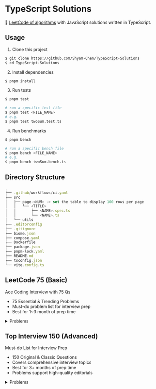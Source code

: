# TypeScript Solutions

🐳 [LeetCode of algorithms](https://leetcode.com/problemset/algorithms/) with JavaScript solutions written in TypeScript.

## Usage

1. Clone this project

```sh
$ git clone https://github.com/Shyam-Chen/TypeScript-Solutions
$ cd TypeScript-Solutions
```

2. Install dependencies

```sh
$ pnpm install
```

3. Run tests

```sh
$ pnpm test

# run a specific test file
$ pnpm test <FILE_NAME>
# e.g.
$ pnpm test twoSum.test.ts
```

4. Run benchmarks

```sh
$ pnpm bench

# run a specific bench file
$ pnpm bench <FILE_NAME>
# e.g.
$ pnpm bench twoSum.bench.ts
```

## Directory Structure

```ts
.
├── .github/workflows/ci.yaml
├── src
│   ├── page-<NUM> -> set the table to display 100 rows per page
│   │   └── <TITLE>
│   │       ├── <NAME>.spec.ts
│   │       └── <NAME>.ts
│   └── utils
├── .editorconfig
├── .gitignore
├── biome.json
├── compose.yaml
├── Dockerfile
├── package.json
├── pnpm-lock.yaml
├── README.md
├── tsconfig.json
└── vite.config.ts
```

## LeetCode 75 (Basic)

Ace Coding Interview with 75 Qs

- 75 Essential & Trending Problems
- Must-do problem list for interview prep
- Best for 1~3 month of prep time

<details>
  <summary>Problems</summary>

| Array / String                                 |                  |        |
| ---------------------------------------------- | ---------------- | ------ |
| 1768. Merge Strings Alternately                | [Solution][1768] | Easy   |
| 1071. Greatest Common Divisor of Strings       | [Solution][1071] | Easy   |
| 1431. Kids With the Greatest Number of Candies | [Solution][1431] | Easy   |
| 605. Can Place Flowers                         | [Solution][605]  | Easy   |
| 345. Reverse Vowels of a String                | [Solution][345]  | Easy   |
| 151. Reverse Words in a String                 | [Solution][151]  | Medium |
| 238. Product of Array Except Self              | [Solution][238]  | Medium |
| 334. Increasing Triplet Subsequence            | [Solution][334]  | Medium |
| 443. String Compression                        | [Solution][443]  | Medium |

[1768]: ./src/page-17/1768.%20Merge%20Strings%20Alternately/mergeAlternately.ts
[1071]: ./src/page-11/1071.%20Greatest%20Common%20Divisor%20of%20Strings/gcdOfStrings.ts
[1431]: ./src/page-14/1431.%20Kids%20With%20the%20Greatest%20Number%20of%20Candies/kidsWithCandies.ts
[605]: ./src/page-6/605.%20Can%20Place%20Flowers/canPlaceFlowers.ts
[345]: ./src/page-4/345.%20Reverse%20Vowels%20of%20a%20String/reverseVowels.ts
[151]: ./src/page-2/151.%20Reverse%20Words%20in%20a%20String/reverseWords.ts
[238]: ./src/page-3/238.%20Product%20of%20Array%20Except%20Self/productExceptSelf.ts
[334]: ./src/page-4/334.%20Increasing%20Triplet%20Subsequence/increasingTriplet.ts
[443]: ./src/page-5/443.%20String%20Compression/compress.ts

| Two Pointers                    |                  |        |
| ------------------------------- | ---------------- | ------ |
| 283. Move Zeroes                | [Solution][283]  | Easy   |
| 392. Is Subsequence             | [Solution][392]  | Easy   |
| 11. Container With Most Water   | [Solution][11]   | Medium |
| 1679. Max Number of K-Sum Pairs | [Solution][1679] | Medium |

[283]: ./src/page-3/283.%20Move%20Zeroes/moveZeroes.ts
[392]: ./src/page-4/392.%20Is%20Subsequence/isSubsequence.ts
[11]: ./src/page-1/11.%20Container%20With%20Most%20Water/maxArea.ts
[1679]: ./src/page-16/1679.%20Max%20Number%20of%20K-Sum%20Pairs/maxOperations.ts

| Sliding Window                                                |                  |        |
| ------------------------------------------------------------- | ---------------- | ------ |
| 643. Maximum Average Subarray I                               | [Solution][643]  | Easy   |
| 1456. Maximum Number of Vowels in a Substring of Given Length | [Solution][1456] | Medium |
| 1004. Max Consecutive Ones III                                | [Solution][1004] | Medium |
| 1493. Longest Subarray of 1's After Deleting One Element      | [Solution][1493] | Medium |

[643]: ./src/page-6/643.%20Maximum%20Average%20Subarray%20I/findMaxAverage.ts
[1456]: ./src/page-14/1456.%20Maximum%20Number%20of%20Vowels%20in%20a%20Substring%20of%20Given%20Length/maxVowels.ts
[1004]: ./src/page-10/1004.%20Max%20Consecutive%20Ones%20III/longestOnes.ts
[1493]: ./src/page-14/1493.%20Longest%20Subarray%20of%201's%20After%20Deleting%20One%20Element/longestSubarray.ts

| Prefix Sum                      |                  |      |
| ------------------------------- | ---------------- | ---- |
| 1732. Find the Highest Altitude | [Solution][1732] | Easy |
| 724. Find Pivot Index           | [Solution][724]  | Easy |

[1732]: ./src/page-16/1732.%20Find%20the%20Highest%20Altitude/largestAltitude.ts
[724]: ./src/page-7/724.%20Find%20Pivot%20Index/pivotIndex.ts

| Hash Map / Set                           |                  |        |
| ---------------------------------------- | ---------------- | ------ |
| 2215. Find the Difference of Two Arrays  | [Solution][2215] | Easy   |
| 1207. Unique Number of Occurrences       | [Solution][1207] | Easy   |
| 1657. Determine if Two Strings Are Close | [Solution][1657] | Medium |
| 2352. Equal Row and Column Pairs         | [Solution][2352] | Medium |

[2215]: ./src/page-21/2215.%20Find%20the%20Difference%20of%20Two%20Arrays/findDifference.ts
[1207]: ./src/page-12/1207.%20Unique%20Number%20of%20Occurrences/uniqueOccurrences.ts
[1657]: ./src/page-16/1657.%20Determine%20if%20Two%20Strings%20Are%20Close/closeStrings.ts
[2352]: ./src/page-22/2352.%20Equal%20Row%20and%20Column%20Pairs/equalPairs.ts

| Stack                              |                  |        |
| ---------------------------------- | ---------------- | ------ |
| 2390. Removing Stars From a String | [Solution][2390] | Medium |
| 735. Asteroid Collision            | [Solution][735]  | Medium |
| 394. Decode String                 | [Solution][394]  | Medium |

[2390]: ./src/page-22/2390.%20Removing%20Stars%20From%20a%20String/removeStars.ts
[735]: ./src/page-7/735.%20Asteroid%20Collision/asteroidCollision.ts
[394]: ./src/page-4/394.%20Decode%20String/decodeString.ts

| Queue                       |                 |        |
| --------------------------- | --------------- | ------ |
| 933. Number of Recent Calls | [Solution][933] | Easy   |
| 649. Dota2 Senate           | [Solution][649] | Medium |

[933]: ./src/page-9/933.%20Number%20of%20Recent%20Calls/RecentCounter.ts
[649]: ./src/page-6/649.%20Dota2%20Senate/predictPartyVictory.ts

| Linked List                                   |                 |        |
| --------------------------------------------- | --------------- | ------ |
| 2095. Delete the Middle Node of a Linked List | Solution        | Medium |
| 328. Odd Even Linked List                     | Solution        | Medium |
| 206. Reverse Linked List                      | [Solution][206] | Easy   |
| 2130. Maximum Twin Sum of a Linked List       | Solution        | Medium |

[206]: ./src/page-2/206.%20Reverse%20Linked%20List/reverseList.ts

| Binary Tree - DFS                            |                 |        |
| -------------------------------------------- | --------------- | ------ |
| 104. Maximum Depth of Binary Tree            | [Solution][104] | Easy   |
| 872. Leaf-Similar Trees                      | Solution        | Easy   |
| 1448. Count Good Nodes in Binary Tree        | Solution        | Medium |
| 437. Path Sum III                            | Solution        | Medium |
| 1372. Longest ZigZag Path in a Binary Tree   | Solution        | Medium |
| 236. Lowest Common Ancestor of a Binary Tree | Solution        | Medium |

[104]: ./src/page-2/104.%20Maximum%20Depth%20of%20Binary%20Tree/maxDepth.ts

| Binary Tree - BFS                        |          |        |
| ---------------------------------------- | -------- | ------ |
| 199. Binary Tree Right Side View         | Solution | Medium |
| 1161. Maximum Level Sum of a Binary Tree | Solution | Medium |

| Binary Search Tree                  |          |        |
| ----------------------------------- | -------- | ------ |
| 700. Search in a Binary Search Tree | Solution | Easy   |
| 450. Delete Node in a BST           | Solution | Medium |

| Graphs - DFS                                                 |          |        |
| ------------------------------------------------------------ | -------- | ------ |
| 841. Keys and Rooms                                          | Solution | Medium |
| 547. Number of Provinces                                     | Solution | Medium |
| 1466. Reorder Routes to Make All Paths Lead to the City Zero | Solution | Medium |
| 399. Evaluate Division                                       | Solution | Medium |

| Graphs - BFS                             |          |        |
| ---------------------------------------- | -------- | ------ |
| 1926. Nearest Exit from Entrance in Maze | Solution | Medium |
| 994. Rotting Oranges                     | Solution | Medium |

| Heap / Priority Queue                 |          |        |
| ------------------------------------- | -------- | ------ |
| 215. Kth Largest Element in an Array  | Solution | Medium |
| 2336. Smallest Number in Infinite Set | Solution | Medium |
| 2542. Maximum Subsequence Score       | Solution | Medium |
| 2462. Total Cost to Hire K Workers    | Solution | Medium |

| Binary Search                                |          |        |
| -------------------------------------------- | -------- | ------ |
| 374. Guess Number Higher or Lower            | Solution | Easy   |
| 2300. Successful Pairs of Spells and Potions | Solution | Medium |
| 162. Find Peak Element                       | Solution | Medium |
| 875. Koko Eating Bananas                     | Solution | Medium |

| Backtracking                              |          |        |
| ----------------------------------------- | -------- | ------ |
| 17. Letter Combinations of a Phone Number | Solution | Medium |
| 216. Combination Sum III                  | Solution | Medium |

| DP - 1D                        |          |        |
| ------------------------------ | -------- | ------ |
| 1137. N-th Tribonacci Number   | Solution | Easy   |
| 746. Min Cost Climbing Stairs  | Solution | Easy   |
| 198. House Robber              | Solution | Medium |
| 790. Domino and Tromino Tiling | Solution | Medium |

| DP - Multidimensional                                     |          |        |
| --------------------------------------------------------- | -------- | ------ |
| 62. Unique Paths                                          | Solution | Medium |
| 1143. Longest Common Subsequence                          | Solution | Medium |
| 714. Best Time to Buy and Sell Stock with Transaction Fee | Solution | Medium |
| 72. Edit Distance                                         | Solution | Medium |

| Bit Manipulation                              |                 |        |
| --------------------------------------------- | --------------- | ------ |
| 338. Counting Bits                            | [Solution][338] | Easy   |
| 136. Single Number                            | [Solution][136] | Easy   |
| 1318. Minimum Flips to Make a OR b Equal to c | Solution        | Medium |

[338]: ./src/page-4/338.%20Counting%20Bits/countBits.ts
[136]: ./src/page-2/136.%20Single%20Number/singleNumber.ts

| Trie                              |          |        |
| --------------------------------- | -------- | ------ |
| 208. Implement Trie (Prefix Tree) | Solution | Medium |
| 1268. Search Suggestions System   | Solution | Medium |

| Intervals                                       |          |        |
| ----------------------------------------------- | -------- | ------ |
| 435. Non-overlapping Intervals                  | Solution | Medium |
| 452. Minimum Number of Arrows to Burst Balloons | Solution | Medium |

| Monotonic Stack         |          |        |
| ----------------------- | -------- | ------ |
| 739. Daily Temperatures | Solution | Medium |
| 901. Online Stock Span  | Solution | Medium |

</details>

## Top Interview 150 (Advanced)

Must-do List for Interview Prep

- 150 Original & Classic Questions
- Covers comprehensive interview topics
- Best for 3+ months of prep time
- Problems support high-quality editorials

<details>
  <summary>Problems</summary>

| Array / String                                         |                 |        |
| ------------------------------------------------------ | --------------- | ------ |
| 88. Merge Sorted Array                                 | [Solution][88]  | Easy   |
| 27. Remove Element                                     | [Solution][27]  | Easy   |
| 26. Remove Duplicates from Sorted Array                | [Solution][26]  | Easy   |
| 80. Remove Duplicates from Sorted Array II             | Solution        | Medium |
| 169. Majority Element                                  | Solution        | Easy   |
| 189. Rotate Array                                      | [Solution][189] | Medium |
| 121. Best Time to Buy and Sell Stock                   | Solution        | Easy   |
| 122. Best Time to Buy and Sell Stock II                | Solution        | Medium |
| 55. Jump Game                                          | Solution        | Medium |
| 45. Jump Game II                                       | Solution        | Medium |
| 274. H-Index                                           | Solution        | Medium |
| 380. Insert Delete GetRandom O(1)                      | Solution        | Medium |
| 238. Product of Array Except Self                      | Solution        | Medium |
| 134. Gas Station                                       | Solution        | Medium |
| 135. Candy                                             | Solution        | Hard   |
| 42. Trapping Rain Water                                | Solution        | Hard   |
| 13. Roman to Integer                                   | [Solution][13]  | Easy   |
| 12. Integer to Roman                                   | Solution        | Medium |
| 58. Length of Last Word                                | [Solution][58]  | Easy   |
| 14. Longest Common Prefix                              | [Solution][14]  | Easy   |
| 151. Reverse Words in a String                         | Solution        | Medium |
| 6. Zigzag Conversion                                   | [Solution][6]   | Medium |
| 28. Find the Index of the First Occurrence in a String | [Solution][28]  | Easy   |
| 68. Text Justification                                 | [Solution][68]  | Hard   |

[88]: ./src/page-1//88.%20Merge%20Sorted%20Array/merge.ts
[27]: ./src/page-1/27.%20Remove%20Element/removeElement.ts
[26]: ./src/page-1/26.%20Remove%20Duplicates%20from%20Sorted%20Array/removeDuplicates.ts
[189]: ./src/page-2/189.%20Rotate%20Array/rotate.ts
[13]: ./src/page-1/13.%20Roman%20to%20Integer/romanToInt.ts
[58]: ./src/page-1/58.%20Length%20of%20Last%20Word/lengthOfLastWord.ts
[14]: ./src/page-1/14.%20Longest%20Common%20Prefix/longestCommonPrefix.ts
[6]: ./src/page-1/6.%20Zigzag%20Conversion/convert.ts
[28]: ./src/page-1/28.%20Find%20the%20Index%20of%20the%20First%20Occurrence%20in%20a%20String/strStr.ts
[68]: ./src/page-1/68.%20Text%20Justification/fullJustify.ts

| Two Pointers                            |          |        |
| --------------------------------------- | -------- | ------ |
| 125. Valid Palindrome                   | Solution | Easy   |
| 392. Is Subsequence                     | Solution | Easy   |
| 167. Two Sum II - Input Array Is Sorted | Solution | Medium |
| 11. Container With Most Water           | Solution | Medium |
| 15. 3Sum                                | Solution | Medium |

| Sliding Window                                    |               |        |
| ------------------------------------------------- | ------------- | ------ |
| 209. Minimum Size Subarray Sum                    | Solution      | Medium |
| 3. Longest Substring Without Repeating Characters | [Solution][3] | Medium |
| 30. Substring with Concatenation of All Words     | Solution      | Hard   |
| 76. Minimum Window Substring                      | Solution      | Hard   |

[3]: ./src/page-1/3.%20Longest%20Substring%20Without%20Repeating%20Characters/lengthOfLongestSubstring.ts

| Matrix                |          |        |
| --------------------- | -------- | ------ |
| 36. Valid Sudoku      | Solution | Medium |
| 54. Spiral Matrix     | Solution | Medium |
| 48. Rotate Image      | Solution | Medium |
| 73. Set Matrix Zeroes | Solution | Medium |
| 289. Game of Life     | Solution | Medium |

| Hashmap                           |               |        |
| --------------------------------- | ------------- | ------ |
| 383. Ransom Note                  | Solution      | Easy   |
| 205. Isomorphic Strings           | Solution      | Easy   |
| 290. Word Pattern                 | Solution      | Easy   |
| 242. Valid Anagram                | Solution      | Easy   |
| 49. Group Anagrams                | Solution      | Medium |
| 1. Two Sum                        | [Solution][1] | Easy   |
| 202. Happy Number                 | Solution      | Easy   |
| 219. Contains Duplicate II        | Solution      | Easy   |
| 128. Longest Consecutive Sequence | Solution      | Medium |

[1]: ./src/page-1/1.%20Two%20Sum/twoSum.ts

| Intervals                                       |          |        |
| ----------------------------------------------- | -------- | ------ |
| 228. Summary Ranges                             | Solution | Easy   |
| 56. Merge Intervals                             | Solution | Medium |
| 57. Insert Interval                             | Solution | Medium |
| 452. Minimum Number of Arrows to Burst Balloons | Solution | Medium |

| Stack                                 |                 |        |
| ------------------------------------- | --------------- | ------ |
| 20. Valid Parentheses                 | [Solution][20]  | Easy   |
| 71. Simplify Path                     | Solution        | Medium |
| 155. Min Stack                        | [Solution][155] | Medium |
| 150. Evaluate Reverse Polish Notation | Solution        | Medium |
| 224. Basic Calculator                 | Solution        | Hard   |

[20]: ./src/page-1/20.%20Valid%20Parentheses/isValid.ts
[155]: ./src/page-2/155.%20Min%20Stack/MinStack.ts

| Linked List                               |                 |        |
| ----------------------------------------- | --------------- | ------ |
| 141. Linked List Cycle                    | [Solution][141] | Easy   |
| 2. Add Two Numbers                        | [Solution][2]   | Medium |
| 21. Merge Two Sorted Lists                | [Solution][21]  | Easy   |
| 138. Copy List with Random Pointer        | Solution        | Medium |
| 92. Reverse Linked List II                | Solution        | Medium |
| 25. Reverse Nodes in k-Group              | Solution        | Hard   |
| 19. Remove Nth Node From End of List      | Solution        | Medium |
| 82. Remove Duplicates from Sorted List II | Solution        | Medium |
| 61. Rotate List                           | Solution        | Medium |
| 86. Partition List                        | Solution        | Medium |
| 146. LRU Cache                            | Solution        | Medium |

[141]: ./src/page-2/141.%20Linked%20List%20Cycle/hasCycle.ts
[2]: ./src/page-1/2.%20Add%20Two%20Numbers/addTwoNumbers.ts
[21]: ./src/page-1/21.%20Merge%20Two%20Sorted%20Lists/mergeTwoLists.ts

| Binary Tree General                                             |                 |        |
| --------------------------------------------------------------- | --------------- | ------ |
| 104. Maximum Depth of Binary Tree                               | [Solution][104] | Easy   |
| 100. Same Tree                                                  | [Solution][100] | Easy   |
| 226. Invert Binary Tree                                         | Solution        | Easy   |
| 101. Symmetric Tree                                             | [Solution][101] | Easy   |
| 105. Construct Binary Tree from Preorder and Inorder Traversal  | Solution        | Medium |
| 106. Construct Binary Tree from Inorder and Postorder Traversal | Solution        | Medium |
| 117. Populating Next Right Pointers in Each Node II             | Solution        | Medium |
| 114. Flatten Binary Tree to Linked List                         | Solution        | Medium |
| 112. Path Sum                                                   | [Solution][112] | Easy   |
| 129. Sum Root to Leaf Numbers                                   | Solution        | Medium |
| 124. Binary Tree Maximum Path Sum                               | Solution        | Hard   |
| 173. Binary Search Tree Iterator                                | Solution        | Medium |
| 222. Count Complete Tree Nodes                                  | Solution        | Easy   |
| 236. Lowest Common Ancestor of a Binary Tree                    | Solution        | Medium |

[104]: ./src/page-2/104.%20Maximum%20Depth%20of%20Binary%20Tree/maxDepth.ts
[100]: ./src/page-1/100.%20Same%20Tree/isSameTree.ts
[101]: ./src/page-2/101.%20Symmetric%20Tree/isSymmetric.ts
[112]: ./src/page-2/112.%20Path%20Sum/hasPathSum.ts

| Binary Tree BFS                               |          |        |
| --------------------------------------------- | -------- | ------ |
| 199. Binary Tree Right Side View              | Solution | Medium |
| 637. Average of Levels in Binary Tree         | Solution | Easy   |
| 102. Binary Tree Level Order Traversal        | Solution | Medium |
| 103. Binary Tree Zigzag Level Order Traversal | Solution | Medium |

| Binary Search Tree                      |          |        |
| --------------------------------------- | -------- | ------ |
| 530. Minimum Absolute Difference in BST | Solution | Easy   |
| 230. Kth Smallest Element in a BST      | Solution | Medium |
| 98. Validate Binary Search Tree         | Solution | Medium |

| Graph General           |          |        |
| ----------------------- | -------- | ------ |
| 200. Number of Islands  | Solution | Medium |
| 130. Surrounded Regions | Solution | Medium |
| 133. Clone Graph        | Solution | Medium |
| 399. Evaluate Division  | Solution | Medium |
| 207. Course Schedule    | Solution | Medium |
| 210. Course Schedule II | Solution | Medium |

| Graph BFS                     |          |        |
| ----------------------------- | -------- | ------ |
| 909. Snakes and Ladders       | Solution | Medium |
| 433. Minimum Genetic Mutation | Solution | Medium |
| 127. Word Ladder              | Solution | Hard   |

| Trie                                            |          |        |
| ----------------------------------------------- | -------- | ------ |
| 208. Implement Trie (Prefix Tree)               | Solution | Medium |
| 211. Design Add and Search Words Data Structure | Solution | Medium |
| 212. Word Search II                             | Solution | Hard   |

| Backtracking                              |          |        |
| ----------------------------------------- | -------- | ------ |
| 17. Letter Combinations of a Phone Number | Solution | Medium |
| 77. Combinations                          | Solution | Medium |
| 46. Permutations                          | Solution | Medium |
| 39. Combination Sum                       | Solution | Medium |
| 52. N-Queens II                           | Solution | Hard   |
| 22. Generate Parentheses                  | Solution | Medium |
| 79. Word Search                           | Solution | Medium |

| Divide & Conquer                                |                 |        |
| ----------------------------------------------- | --------------- | ------ |
| 108. Convert Sorted Array to Binary Search Tree | [Solution][108] | Easy   |
| 148. Sort List                                  | Solution        | Medium |
| 427. Construct Quad Tree                        | Solution        | Medium |
| 23. Merge k Sorted Lists                        | Solution        | Hard   |

[108]: ./src/page-2/108.%20Convert%20Sorted%20Array%20to%20Binary%20Search%20Tree/sortedArrayToBST.ts

| Kadane's Algorithm                 |                |        |
| ---------------------------------- | -------------- | ------ |
| 53. Maximum Subarray               | [Solution][53] | Medium |
| 918. Maximum Sum Circular Subarray | Solution       | Medium |

[53]: ./src/page-1/53.%20Maximum%20Subarray/maxSubArray.ts

| Binary Search                                               |                |        |
| ----------------------------------------------------------- | -------------- | ------ |
| 35. Search Insert Position                                  | [Solution][35] | Easy   |
| 74. Search a 2D Matrix                                      | Solution       | Medium |
| 162. Find Peak Element                                      | Solution       | Medium |
| 33. Search in Rotated Sorted Array                          | Solution       | Medium |
| 34. Find First and Last Position of Element in Sorted Array | [Solution][34] | Medium |
| 153. Find Minimum in Rotated Sorted Array                   | Solution       | Medium |
| 4. Median of Two Sorted Arrays                              | [Solution][4]  | Hard   |

[35]: ./src/page-1/35.%20Search%20Insert%20Position/searchInsert.ts
[34]: ./src/page-1/34.%20Find%20First%20and%20Last%20Position%20of%20Element%20in%20Sorted%20Array/searchRange.ts
[4]: ./src/page-1/4.%20Median%20of%20Two%20Sorted%20Arrays/findMedianSortedArrays.ts

| Heap                                 |          |        |
| ------------------------------------ | -------- | ------ |
| 215. Kth Largest Element in an Array | Solution | Medium |
| 502. IPO                             | Solution | Hard   |
| 373. Find K Pairs with Smallest Sums | Solution | Medium |
| 295. Find Median from Data Stream    | Solution | Hard   |

| Bit Manipulation                  |                 |        |
| --------------------------------- | --------------- | ------ |
| 67. Add Binary                    | [Solution][67]  | Easy   |
| 190. Reverse Bits                 | [Solution][190] | Easy   |
| 191. Number of 1 Bits             | [Solution][191] | Easy   |
| 136. Single Number                | [Solution][136] | Easy   |
| 137. Single Number II             | Solution        | Medium |
| 201. Bitwise AND of Numbers Range | Solution        | Medium |

[67]: ./src/page-1/67.%20Add%20Binary/addBinary.ts
[190]: ./src/page-2/190.%20Reverse%20Bits/reverseBits.ts
[191]: ./src/page-2/191.%20Number%20of%201%20Bits/hammingWeight.ts
[136]: ./src/page-2/136.%20Single%20Number/singleNumber.ts

| Math                           |                |        |
| ------------------------------ | -------------- | ------ |
| 9. Palindrome Number           | [Solution][9]  | Easy   |
| 66. Plus One                   | [Solution][66] | Easy   |
| 172. Factorial Trailing Zeroes | Solution       | Medium |
| 69. Sqrt(x)                    | [Solution][69] | Easy   |
| 50. Pow(x, n)                  | [Solution][50] | Medium |
| 149. Max Points on a Line      | Solution       | Hard   |

[9]: ./src/page-1/9.%20Palindrome%20Number/isPalindrome.ts
[66]: ./src/page-1/66.%20Plus%20One/plusOne.ts
[69]: ./src/page-1/69.%20Sqrt(x)/mySqrt.ts
[50]: ./src/page-1/50.%20Pow(x,%20n)/myPow.ts

| 1D DP                               |                |        |
| ----------------------------------- | -------------- | ------ |
| 70. Climbing Stairs                 | [Solution][70] | Easy   |
| 198. House Robber                   | Solution       | Medium |
| 139. Word Break                     | Solution       | Medium |
| 322. Coin Change                    | Solution       | Medium |
| 300. Longest Increasing Subsequence | Solution       | Medium |

[70]: ./src/page-1/70.%20Climbing%20Stairs/climbStairs.ts

| Multidimensional DP                      |               |        |
| ---------------------------------------- | ------------- | ------ |
| 120. Triangle                            | Solution      | Medium |
| 64. Minimum Path Sum                     | Solution      | Medium |
| 63. Unique Paths II                      | Solution      | Medium |
| 5. Longest Palindromic Substring         | [Solution][5] | Medium |
| 97. Interleaving String                  | Solution      | Medium |
| 72. Edit Distance                        | Solution      | Medium |
| 123. Best Time to Buy and Sell Stock III | Solution      | Hard   |
| 188. Best Time to Buy and Sell Stock IV  | Solution      | Hard   |
| 221. Maximal Square                      | Solution      | Medium |

[5]: ./src/page-1/5.%20Longest%20Palindromic%20Substring/longestPalindrome.ts

</details>
